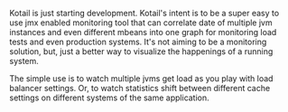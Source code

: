 Kotail is just starting development. Kotail's intent is to be a super easy to use jmx enabled monitoring tool that can correlate date of multiple jvm instances and even different mbeans into one graph for monitoring load tests and even production systems. It's not aiming to be a monitoring solution, but, just a better way to visualize the happenings of a running system.

The simple use is to watch multiple jvms get load as you play with load balancer settings. Or, to watch statistics shift between different cache settings on different systems of the same application.
